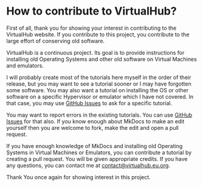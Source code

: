 # How to contribute to VirtualHub?

First of all, thank you for showing your interest in contributing
to the VirtualHub website. If you contribute to this
project, you contribute to the large effort of conserving old
software.

VirtualHub is a continuous project. Its goal is to provide
instructions for installing old Operating Systems and other old
software on Virtual Machines and emulators.

I will probably create most of the tutorials here myself in
the order of their release, but you may want to see a tutorial
sooner or I may have forgotten some software. You may also want a
tutorial on installing the OS or other software on a specific
Hypervisor or emulator which I have not covered. In that case,
you may use
[GitHub Issues](https://github.com/InstallerLegacy/virtualhub.eu.org/issues)
to ask for a specific tutorial.

You may want to report errors in the existing tutorials.
You can use [GitHub Issues](https://github.com/InstallerLegacy/virtualhub.eu.org/issues)
for that also. If you know enough about MkDocs to make an edit
yourself then you are welcome to fork, make the edit and open
a pull request.

If you have enough knowledge of MkDocs and installing old
Operating Systems in Virtual Machines or Emulators, you can
contribute a tutorial by creating a pull request. You will be
given appropriate credits. If you have any questions, you can
contact me at
[contact@virtualhub.eu.org](mailto:contact@virtualhub.eu.org).

Thank You once again for showing interest in this project.
